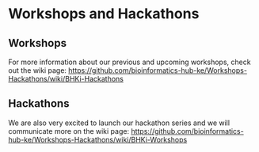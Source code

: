 # Workshops and Hackathons
## Workshops
For more information about our previous and upcoming workshops, check out the wiki page: https://github.com/bioinformatics-hub-ke/Workshops-Hackathons/wiki/BHKi-Hackathons

## Hackathons
We are also very excited to launch our hackathon series and we will communicate more on the wiki page: https://github.com/bioinformatics-hub-ke/Workshops-Hackathons/wiki/BHKi-Workshops
